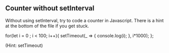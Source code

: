 ## Counter without setInterval

Without using setInterval, try to code a counter in Javascript. There is a hint at the bottom of the file if you get stuck.

for(let i = 0 ; i < 100; i++){
  setTimeout(_ => {
    console.log(i);
  }, i*1000);
};





































































(Hint: setTimeout)